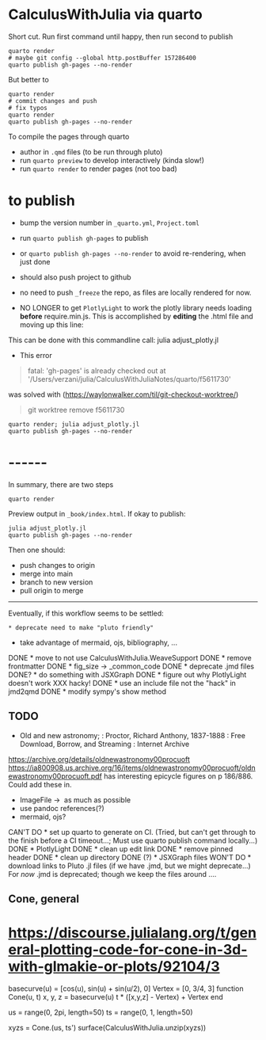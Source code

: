 # CalculusWithJulia via quarto

Short cut. Run first command until happy, then run second to publish

```
quarto render
# maybe git config --global http.postBuffer 157286400
quarto publish gh-pages --no-render
```


But better to 

```
quarto render
# commit changes and push
# fix typos
quarto render
quarto publish gh-pages --no-render
```


To compile the pages through quarto


* author in `.qmd` files (to be run through pluto)
* run `quarto preview` to develop interactively (kinda slow!)
* run `quarto render` to render pages (not too bad)

# to publish

* bump the version number in `_quarto.yml`, `Project.toml`
* run `quarto publish gh-pages` to publish
* or `quarto publish gh-pages --no-render` to avoid re-rendering, when just done
* should also push project to github
* no need to push `_freeze` the repo, as files are locally rendered for now.

* NO LONGER to get `PlotlyLight` to work the plotly library needs loading **before** require.min.js. This is accomplished by **editing** the .html file and moving up this line: <script src="https://cdn.plot.ly/plotly-2.11.0.min.js"></script>

This can be done with this commandline call: julia adjust_plotly.jl

* This error
> fatal: 'gh-pages' is already checked out at '/Users/verzani/julia/CalculusWithJuliaNotes/quarto/f5611730'

was solved with (https://waylonwalker.com/til/git-checkout-worktree/)
> git worktree remove f5611730

```
quarto render; julia adjust_plotly.jl
quarto publish gh-pages --no-render
```



# ------

In summary, there are two steps

```
quarto render
```

Preview output in `_book/index.html`. If okay to publish:


```
julia adjust_plotly.jl
quarto publish gh-pages --no-render
```

Then one should:

* push changes to origin
* merge into main
* branch to new version
* pull origin to merge





---
Eventually, if this workflow seems to be settled:

	* deprecate need to make "pluto friendly"
* take advantage of mermaid, ojs, bibliography, ...

DONE * move to not use CalculusWithJulia.WeaveSupport
DONE * remove frontmatter
DONE * fig_size -> _common_code
DONE * deprecate .jmd files
DONE? * do something with JSXGraph
DONE * figure out why PlotlyLight doesn't work XXX hacky!
DONE * use an include file not the "hack" in jmd2qmd
DONE * modify sympy's show method


## TODO

* Old and new astronomy; : Proctor, Richard Anthony, 1837-1888 : Free Download, Borrow, and Streaming : Internet Archive


https://archive.org/details/oldnewastronomy00procuoft
https://ia800908.us.archive.org/16/items/oldnewastronomy00procuoft/oldnewastronomy00procuoft.pdf has interesting epicycle figures on p 186/886. Could add these in.

* ImageFile -> ![]() as much as possible
* use pandoc references(?)
* mermaid, ojs?

CAN'T DO * set up quarto to generate on CI. (Tried, but can't get through to the finish before a CI timeout...; Must use quarto publish command locally...)
DONE * PlotlyLight
DONE * clean up edit link
DONE * remove pinned header
DONE * clean up directory
DONE (?) * JSXGraph files
WON'T DO * download links to Pluto .jl files (if we have .jmd, but we might deprecate...) For *now* .jmd is deprecated; though we keep the files around ....

## Cone, general
# https://discourse.julialang.org/t/general-plotting-code-for-cone-in-3d-with-glmakie-or-plots/92104/3

basecurve(u) = [cos(u), sin(u) + sin(u/2), 0]
Vertex = [0, 3/4, 3]
function Cone(u, t)
	x, y, z = basecurve(u)
	t * ([x,y,z] - Vertex) + Vertex
end

us = range(0, 2pi, length=50)
ts = range(0, 1, length=50)

xyzs = Cone.(us, ts')
surface(CalculusWithJulia.unzip(xyzs))
